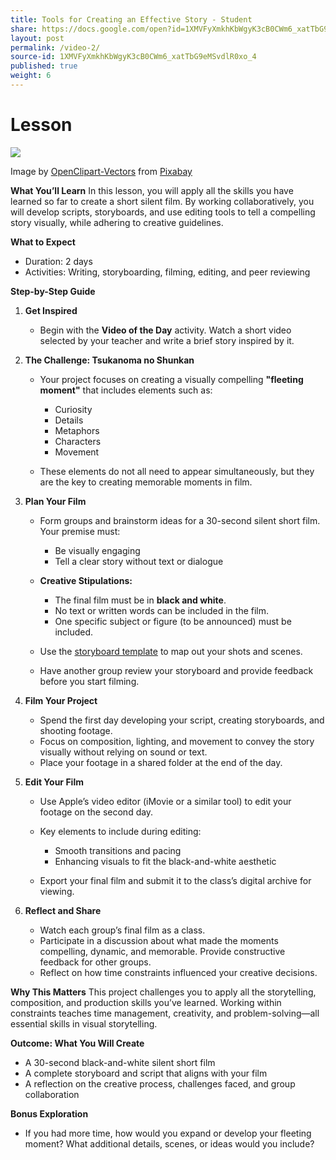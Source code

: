```yaml
---
title: Tools for Creating an Effective Story - Student
share: https://docs.google.com/open?id=1XMVFyXmkhKbWgyK3cB0CWm6_xatTbG9eMSvdlR0xo_4
layout: post
permalink: /video-2/
source-id: 1XMVFyXmkhKbWgyK3cB0CWm6_xatTbG9eMSvdlR0xo_4
published: true
weight: 6
---
```

# Lesson

<!--StartFragment-->

![](/images/uploads/charlie-159860_640.png)

Image by <a href="https://pixabay.com/users/openclipart-vectors-30363/?utm_source=link-attribution&utm_medium=referral&utm_campaign=image&utm_content=159860">OpenClipart-Vectors</a> from <a href="https://pixabay.com//?utm_source=link-attribution&utm_medium=referral&utm_campaign=image&utm_content=159860">Pixabay</a>

**What You’ll Learn** In this lesson, you will apply all the skills you have learned so far to create a short silent film. By working collaboratively, you will develop scripts, storyboards, and use editing tools to tell a compelling story visually, while adhering to creative guidelines.

**What to Expect**

* Duration: 2 days
* Activities: Writing, storyboarding, filming, editing, and peer reviewing

**Step-by-Step Guide**

1. **Get Inspired**

   * Begin with the **Video of the Day** activity. Watch a short video selected by your teacher and write a brief story inspired by it.
2. **The Challenge: Tsukanoma no Shunkan**

   * Your project focuses on creating a visually compelling **"fleeting moment"** that includes elements such as:

     * Curiosity
     * Details
     * Metaphors
     * Characters
     * Movement
   * These elements do not all need to appear simultaneously, but they are the key to creating memorable moments in film.
3. **Plan Your Film**

   * Form groups and brainstorm ideas for a 30-second silent short film. Your premise must:

     * Be visually engaging
     * Tell a clear story without text or dialogue
   * **Creative Stipulations:**

     * The final film must be in **black and white**.
     * No text or written words can be included in the film.
     * One specific subject or figure (to be announced) must be included.
   * Use the [storyboard template](https://drive.google.com/file/d/0B-fnzlPK8lcvcTNWUE96Q1BYQ0k/view) to map out your shots and scenes.
   * Have another group review your storyboard and provide feedback before you start filming.
4. **Film Your Project**

   * Spend the first day developing your script, creating storyboards, and shooting footage.
   * Focus on composition, lighting, and movement to convey the story visually without relying on sound or text.
   * Place your footage in a shared folder at the end of the day.
5. **Edit Your Film**

   * Use Apple’s video editor (iMovie or a similar tool) to edit your footage on the second day.
   * Key elements to include during editing:

     * Smooth transitions and pacing
     * Enhancing visuals to fit the black-and-white aesthetic
   * Export your final film and submit it to the class’s digital archive for viewing.
6. **Reflect and Share**

   * Watch each group’s final film as a class.
   * Participate in a discussion about what made the moments compelling, dynamic, and memorable. Provide constructive feedback for other groups.
   * Reflect on how time constraints influenced your creative decisions.

**Why This Matters** This project challenges you to apply all the storytelling, composition, and production skills you’ve learned. Working within constraints teaches time management, creativity, and problem-solving—all essential skills in visual storytelling.

**Outcome: What You Will Create**

* A 30-second black-and-white silent short film
* A complete storyboard and script that aligns with your film
* A reflection on the creative process, challenges faced, and group collaboration

**Bonus Exploration**

* If you had more time, how would you expand or develop your fleeting moment? What additional details, scenes, or ideas would you include?

<!--EndFragment-->